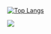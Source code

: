 [![Top Langs](https://github-readme-stats.vercel.app/api/top-langs/?username=koarz&show_icons=true&theme=jolly)](https://github.com/anuraghazra/github-readme-stats)

<div align="left"> <img src="https://github-readme-streak-stats.herokuapp.com/?user=koarz" /> </div>
